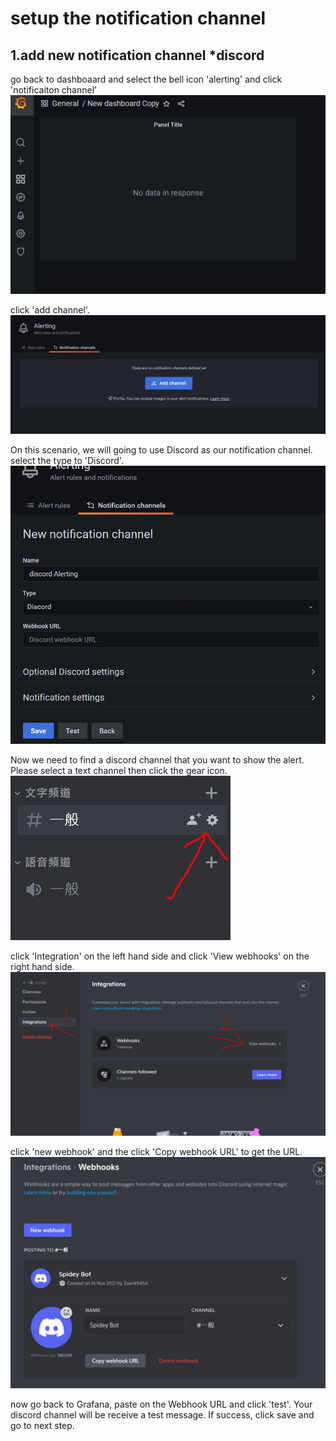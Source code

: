 # setup the notification channel

## 1.add new notification channel *discord

go back to dashboaard and select the bell icon 'alerting' and click 'notificaiton channel'
![Alt text](https://raw.githubusercontent.com/KuroP1/katacoda-scenarios/main/Grafana/Grafana3/images/step%203-1.PNG "a title")


click 'add channel'.
![Alt text](https://raw.githubusercontent.com/KuroP1/katacoda-scenarios/main/Grafana/Grafana3/images/step%203-2.PNG "a title")

On this scenario, we will going to use Discord as our notification channel.
select the type to 'Discord'.
![Alt text](https://raw.githubusercontent.com/KuroP1/katacoda-scenarios/main/Grafana/Grafana3/images/step%203-3.PNG "a title")

Now we need to find a discord channel that you want to show the alert.
Please select a text channel then click the gear icon.
![Alt text](https://raw.githubusercontent.com/KuroP1/katacoda-scenarios/main/Grafana/Grafana3/images/step%203-4.PNG "a title")

click 'Integration' on the left hand side and click 'View webhooks' on the right hand side.
![Alt text](https://raw.githubusercontent.com/KuroP1/katacoda-scenarios/main/Grafana/Grafana3/images/step%203-5.PNG "a title")

click 'new webhook' and the click 'Copy webhook URL' to get the URL.
![Alt text](https://raw.githubusercontent.com/KuroP1/katacoda-scenarios/main/Grafana/Grafana3/images/step%203-6.PNG "a title")

now go back to Grafana, paste on the Webhook URL and click 'test'. Your discord channel will be receive a test message. If success, click save and go to next step.
